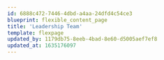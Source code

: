 ```yaml
---
id: 6888c472-7446-4dbd-a4aa-24dfd4c54ce3
blueprint: flexible_content_page
title: 'Leadership Team'
template: flexpage
updated_by: 1179db75-8eeb-4bad-8e60-d5005aef7ef8
updated_at: 1635176097
---
```

